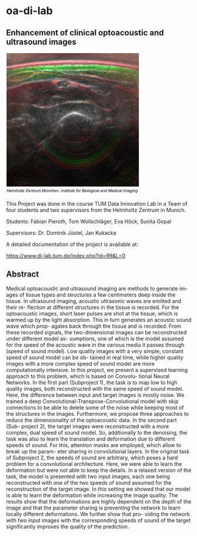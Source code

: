 # oa-di-lab

## Enhancement of clinical optoacoustic and ultrasound images

![Could not find image file!](OA-US-overlay.png "Overlay of Ultrasound and Optoacoustic data")

This Project was done in the course TUM Data Innovation Lab in a Team of four students and two supervisors from the Helmholtz Zentrum in Munich.

Students:
Fabian Pieroth, Tom Wollschläger, Eva Höck, Sunita Gopal

Supervisors:
Dr. Dominik Jüstel, Jan Kukacka

A detailed documentation of the project is available at:

https://www.di-lab.tum.de/index.php?id=99&L=0

## Abstract

Medical optoacoustic and ultrasound imaging are methods to generate im- ages of tissue types and structures a few centimeters deep inside the tissue. In ultrasound imaging, acoustic ultrasonic waves are emitted and their re- flection at different structures in the tissue is recorded. For the optoacoustic images, short laser pulses are shot at the tissue, which is warmed up by the light absorption. This in turn generates an acoustic sound wave which prop- agates back through the tissue and is recorded. From these recorded signals, the two-dimensional images can be reconstructed under different model as- sumptions, one of which is the model assumed for the speed of the acoustic wave in the various media it passes through (speed of sound model). Low quality images with a very simple, constant speed of sound model can be ob- tained in real time, while higher quality images with a more complex speed of sound model are more computationally intensive. In this project, we present a supervised learning approach to this problem, which is based on Convolu- tional Neural Networks. In the first part (Subproject 1), the task is to map low to high quality images, both reconstructed with the same speed of sound model. Here, the difference between input and target images is mostly noise. We trained a deep Convolutional-Transpose-Convolutional model with skip connections to be able to delete some of the noise while keeping most of the structures in the images. Furthermore, we propose three approaches to reduce the dimensionality of the optoacoustic data. In the second part (Sub- project 2), the target images were reconstructed with a more complex, dual speed of sound model. So, additionally to the denoising, the task was also to learn the translation and deformation due to different speeds of sound. For this, attention masks are employed, which allow to break up the param- eter sharing in convolutional layers. In the original task of Subproject 2, the speeds of sound are arbitrary, which poses a hard problem for a convolutional architecture. Here, we were able to learn the deformation but were not able to keep the details. In a relaxed version of the task, the model is presented with two input images, each one being reconstructed with one of the two speeds of sound assumed for the reconstruction of the target image. In this setting we showed that our model is able to learn the deformation while increasing the image quality. The results show that the deformations are highly dependent on the depth of the image and that the parameter sharing is preventing the network to learn locally different deformations. We further show that pro- viding the network with two input images with the corresponding speeds of sound of the target significantly improves the quality of the prediction.
